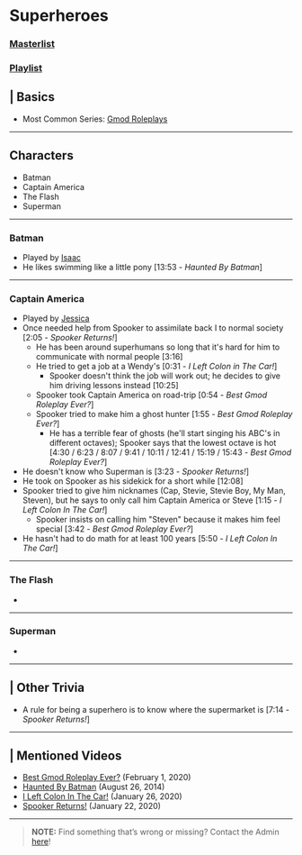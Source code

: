 # Superheroes
### [Masterlist]()
### [Playlist](https://www.youtube.com/playlist?list=PLwljWXtmIKiR_gAk1VD00d1Xe0A2-uLSt)

## | Basics
- Most Common Series: [Gmod Roleplays](6.Series/Gmod/Roleplays.md)

----

## Characters
- Batman
- Captain America
- The Flash
- Superman

----

### Batman
- Played by [Isaac](3.Siblings/3.4.Isaac-Frye-HomelessGoomba.md)
- He likes swimming like a little pony \[13:53 - *Haunted By Batman*]

----

### Captain America
- Played by [Jessica](7.Family/Jessica-Javott42.md)
- Once needed help from Spooker to assimilate back I to normal society \[2:05 - *Spooker Returns!*]
  - He has been around superhumans so long that it's hard for him to communicate with normal people \[3:16]
  - He tried to get a job at a Wendy's \[0:31 - *I Left Colon in The Car!*]
    - Spooker doesn't think the job will work out; he decides to give him driving lessons instead \[10:25]
  - Spooker took Captain America on road-trip \[0:54 - *Best Gmod Roleplay Ever?*]
  - Spooker tried to make him a ghost hunter \[1:55 - *Best Gmod Roleplay Ever?*]
    - He has a terrible fear of ghosts \(he'll start singing his ABC's in different octaves); Spooker says that the lowest octave is hot \[4:30 / 6:23 / 8:07 / 9:41 / 10:11 / 12:41 / 15:19 / 15:43 - *Best Gmod Roleplay Ever?*]
- He doesn't know who Superman is \[3:23 - *Spooker Returns!*]
- He took on Spooker as his sidekick for a short while \[12:08]
- Spooker tried to give him nicknames \(Cap, Stevie, Stevie Boy, My Man, Steven), but he says to only call him Captain America or Steve \[1:15 - *I Left Colon In The Car!*]
  - Spooker insists on calling him "Steven" because it makes him feel special \[3:42 - *Best Gmod Roleplay Ever?*]
- He hasn't had to do math for at least 100 years \[5:50 - *I Left Colon In The Car!*]

----

### The Flash
- 

----

### Superman
- 

----

## | Other Trivia
- A rule for being a superhero is to know where the supermarket is \[7:14 - *Spooker Returns!*]

----

## | Mentioned Videos
- [Best Gmod Roleplay Ever?](https://youtu.be/s3945GoKnO0) \(February 1, 2020)
- [Haunted By Batman](https://youtu.be/LymOGelRMwc) \(August 26, 2014)
- [I Left Colon In The Car!](https://youtu.be/R8w1nURhDwU) \(January 26, 2020)
- [Spooker Returns!](https://youtu.be/B5SIUxDgLIA) \(January 22, 2020)

----

> **NOTE:** Find something that’s wrong or missing? Contact the Admin [here](../chapter_2.md)!